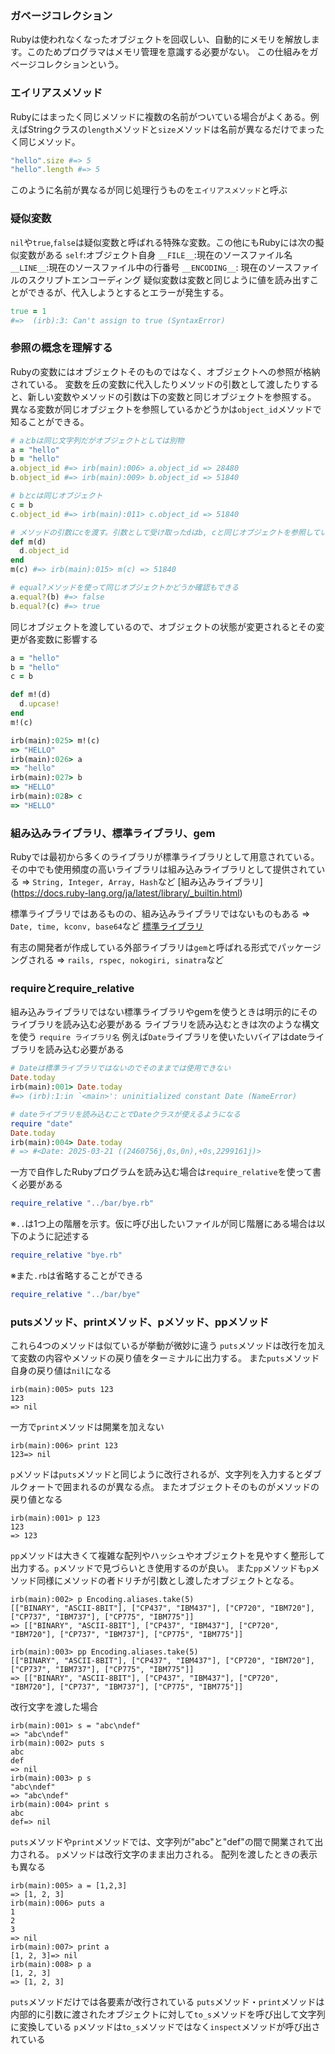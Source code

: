 ### ガベージコレクション
Rubyは使われなくなったオブジェクトを回収しい、自動的にメモリを解放します。このためプログラマはメモリ管理を意識する必要がない。
この仕組みをガベージコレクションという。

### エイリアスメソッド
Rubyにはまったく同じメソッドに複数の名前がついている場合がよくある。例えばStringクラスの`length`メソッドと`size`メソッドは名前が異なるだけでまったく同じメソッド。
```ruby
"hello".size #=> 5
"hello".length #=> 5
```
このように名前が異なるが同じ処理行うものを`エイリアスメソッド`と呼ぶ

### 疑似変数
`nil`や`true`,`false`は疑似変数と呼ばれる特殊な変数。この他にもRubyには次の擬似変数がある
`self`:オブジェクト自身
`__FILE__`:現在のソースファイル名
`__LINE__`:現在のソースファイル中の行番号
`__ENCODING__`: 現在のソースファイルのスクリプトエンコーディング
疑似変数は変数と同じように値を読み出すことができるが、代入しようとするとエラーが発生する。
```ruby
true = 1
#=>  (irb):3: Can't assign to true (SyntaxError)
```

### 参照の概念を理解する
Rubyの変数にはオブジェクトそのものではなく、オブジェクトへの参照が格納されている。
変数を丘の変数に代入したりメソッドの引数として渡したりすると、新しい変数やメソッドの引数は下の変数と同じオブジェクトを参照する。
異なる変数が同じオブジェクトを参照しているかどうかは`object_id`メソッドで知ることができる。
```ruby
# aとbは同じ文字列だがオブジェクトとしては別物
a = "hello"
b = "hello"
a.object_id #=> irb(main):006> a.object_id => 28480
b.object_id #=> irb(main):009> b.object_id => 51840

# bとcは同じオブジェクト
c = b
c.object_id #=> irb(main):011> c.object_id => 51840

# メソッドの引数にcを渡す。引数として受け取ったdはb, cと同じオブジェクトを参照している
def m(d)
  d.object_id
end
m(c) #=> irb(main):015> m(c) => 51840

# equal?メソッドを使って同じオブジェクトかどうか確認もできる
a.equal?(b) #=> false
b.equal?(c) #=> true
```
同じオブジェクトを渡しているので、オブジェクトの状態が変更されるとその変更が各変数に影響する
```ruby
a = "hello"
b = "hello"
c = b

def m!(d)
  d.upcase!
end
m!(c)

irb(main):025> m!(c)
=> "HELLO"
irb(main):026> a
=> "hello"
irb(main):027> b
=> "HELLO"
irb(main):028> c
=> "HELLO"
```

### 組み込みライブラリ、標準ライブラリ、gem
Rubyでは最初から多くのライブラリが標準ライブラリとして用意されている。
その中でも使用頻度の高いライブラリは組み込みライブラリとして提供されている
=> `String, Integer, Array, Hash`など
[組み込みライブラリ] (https://docs.ruby-lang.org/ja/latest/library/_builtin.html)

標準ライブラリではあるものの、組み込みライブラリではないものもある
=> `Date, time, kconv, base64`など
[標準ライブラリ](https://docs.ruby-lang.org/ja/latest/library/index.html)

有志の開発者が作成している外部ライブラリは`gem`と呼ばれる形式でパッケージングされる
=> `rails, rspec, nokogiri, sinatra`など

### requireとrequire_relative
組み込みライブラリではない標準ライブラリやgemを使うときは明示的にそのライブラリを読み込む必要がある
ライブラリを読み込むときは次のような構文を使う `require ライブラリ名`
例えば`Date`ライブラリを使いたいバイアはdateライブラリを読み込む必要がある
```ruby
# Dateは標準ライブラリではないのでそのままでは使用できない
Date.today
irb(main):001> Date.today
#=> (irb):1:in `<main>': uninitialized constant Date (NameError)

# dateライブラリを読み込むことでDateクラスが使えるようになる
require "date"
Date.today
irb(main):004> Date.today
# => #<Date: 2025-03-21 ((2460756j,0s,0n),+0s,2299161j)>
```

一方で自作したRubyプログラムを読み込む場合は`require_relative`を使って書く必要がある
```ruby
require_relative "../bar/bye.rb"
```
※`..`は1つ上の階層を示す。仮に呼び出したいファイルが同じ階層にある場合は以下のように記述する
```ruby
require_relative "bye.rb"
```
※また`.rb`は省略することができる
```ruby
require_relative "../bar/bye"
```

### putsメソッド、printメソッド、pメソッド、ppメソッド
これら4つのメソッドは似ているが挙動が微妙に違う
`puts`メソッドは改行を加えて変数の内容やメソッドの戻り値をターミナルに出力する。
また`puts`メソッド自身の戻り値は`nil`になる
```shell
irb(main):005> puts 123
123
=> nil
```
一方で`print`メソッドは開業を加えない
```shell
irb(main):006> print 123
123=> nil
```
`p`メソッドは`puts`メソッドと同じように改行されるが、文字列を入力するとダブルクォートで囲まれるのが異なる点。
またオブジェクトそのものがメソッドの戻り値となる
```shell
irb(main):001> p 123
123
=> 123
```
`pp`メソッドは大きくて複雑な配列やハッシュやオブジェクトを見やすく整形して出力する。`p`メソッドで見づらいとき使用するのが良い。
また`pp`メソッドも`p`メソッド同様にメソッドの者ドリチが引数とし渡したオブジェクトとなる。
```shell
irb(main):002> p Encoding.aliases.take(5)
[["BINARY", "ASCII-8BIT"], ["CP437", "IBM437"], ["CP720", "IBM720"], ["CP737", "IBM737"], ["CP775", "IBM775"]]
=> [["BINARY", "ASCII-8BIT"], ["CP437", "IBM437"], ["CP720", "IBM720"], ["CP737", "IBM737"], ["CP775", "IBM775"]]

irb(main):003> pp Encoding.aliases.take(5)
[["BINARY", "ASCII-8BIT"], ["CP437", "IBM437"], ["CP720", "IBM720"], ["CP737", "IBM737"], ["CP775", "IBM775"]]
=> [["BINARY", "ASCII-8BIT"], ["CP437", "IBM437"], ["CP720", "IBM720"], ["CP737", "IBM737"], ["CP775", "IBM775"]]
```

改行文字を渡した場合
```shell
irb(main):001> s = "abc\ndef"
=> "abc\ndef"
irb(main):002> puts s
abc
def
=> nil
irb(main):003> p s
"abc\ndef"
=> "abc\ndef"
irb(main):004> print s
abc
def=> nil
```
`puts`メソッドや`print`メソッドでは、文字列が"abc"と"def"の間で開業されて出力される。
`p`メソッドは改行文字のまま出力される。
配列を渡したときの表示も異なる
```shell
irb(main):005> a = [1,2,3]
=> [1, 2, 3]
irb(main):006> puts a
1
2
3
=> nil
irb(main):007> print a
[1, 2, 3]=> nil
irb(main):008> p a
[1, 2, 3]
=> [1, 2, 3]
```
`puts`メソッドだけでは各要素が改行されている
`puts`メソッド・`print`メソッドは内部的に引数に渡されたオブジェクトに対して`to_s`メソッドを呼び出して文字列に変換している
`p`メソッドは`to_s`メソッドではなく`inspect`メソッドが呼び出されている